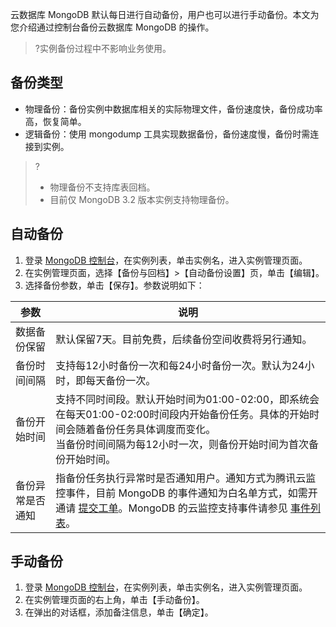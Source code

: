 
云数据库 MongoDB 默认每日进行自动备份，用户也可以进行手动备份。本文为您介绍通过控制台备份云数据库 MongoDB 的操作。
>?实例备份过程中不影响业务使用。

## 备份类型
- 物理备份：备份实例中数据库相关的实际物理文件，备份速度快，备份成功率高，恢复简单。
- 逻辑备份：使用 mongodump 工具实现数据备份，备份速度慢，备份时需连接到实例。
>?
>- 物理备份不支持库表回档。
>- 目前仅 MongoDB 3.2 版本实例支持物理备份。

## 自动备份
1. 登录 [MongoDB 控制台](https://console.cloud.tencent.com/mongodb)，在实例列表，单击实例名，进入实例管理页面。
2. 在实例管理页面，选择【备份与回档】>【自动备份设置】页，单击【编辑】。
3. 选择备份参数，单击【保存】。参数说明如下：
<table>
<thead><tr><th>参数</th><th>说明</th></tr></thead>
<tbody><tr>
<td>数据备份保留</td><td>默认保留7天。目前免费，后续备份空间收费将另行通知。</td></tr>
<tr>
<td>备份时间间隔</td><td>支持每12小时备份一次和每24小时备份一次。默认为24小时，即每天备份一次。</td></tr>
<tr>
<td>备份开始时间</td>
<td>支持不同时间段。默认开始时间为01:00-02:00，即系统会在每天01:00-02:00时间段内开始备份任务。具体的开始时间会随着备份任务具体调度而变化。<br>当备份时间间隔为每12小时一次，则备份开始时间为首次备份开始时间。</td></tr>
<tr>
<td>备份异常是否通知</td>
<td>指备份任务执行异常时是否通知用户。通知方式为腾讯云监控事件，目前 MongoDB 的事件通知为白名单方式，如需开通请 <a href="https://console.cloud.tencent.com/workorder/category">提交工单</a>。MongoDB 的云监控支持事件请参见 <a href="https://intl.cloud.tencent.com/document/product/248/32823">事件列表</a>。</td></tr>
</tbody></table>

## 手动备份
1. 登录 [MongoDB 控制台](https://console.cloud.tencent.com/mongodb)，在实例列表，单击实例名，进入实例管理页面。
2. 在实例管理页面的右上角，单击【手动备份】。
3. 在弹出的对话框，添加备注信息，单击【确定】。

